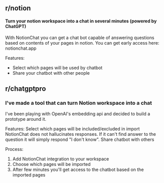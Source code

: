 
## r/notion
#### Turn your notion workspace into a chat in several minutes (powered by ChatGPT)
With NotionChat you can get a chat bot capable of answering questions based on contents of your pages in notion. You can get early access here: notionchat.app

Features:
- Select which pages will be used by chatbot
- Share your chatbot with other people

## r/chatgptpro
### I've made a tool that can turn Notion workspace into a chat
I've been playing with OpenAI's embedding api and decided to build a prototype around it.






Features:
Select which pages will be included/excluded  in import
NotionChat does not hallucinates responses. If it can't find answer to the question it will simply respond "I don't know".
Share chatbot with others


Process:
1. Add NotionChat integration to your workspace
2. Choose which pages will be imported
3. After few minutes you'll get access to the chatbot based on the imported pages